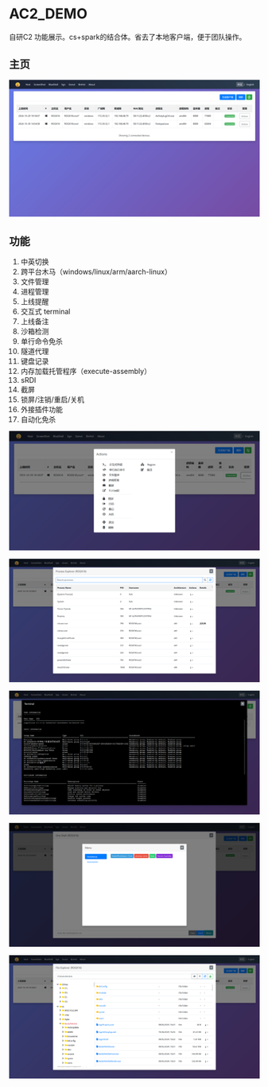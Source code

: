 # AC2_DEMO

自研C2 功能展示。cs+spark的结合体。省去了本地客户端，便于团队操作。

## 主页

![1.png](pngs/1.png)

## 功能

1. 中英切换
2. 跨平台木马（windows/linux/arm/aarch-linux）
3. 文件管理
4. 进程管理
5. 上线提醒
6. 交互式 terminal
7. 上线备注
8. 沙箱检测
9. 单行命令免杀
10. 隧道代理
11. 键盘记录
12. 内存加载托管程序（execute-assembly）
13. sRDI
14. 截屏
15. 锁屏/注销/重启/关机
16. 外接插件功能
17. 自动化免杀

![2.png](pngs/2.png)

![3.png](pngs/3.png)

![4.png](pngs/4.png)

![5.png](pngs/5.png)

![6.png](pngs/6.png)
